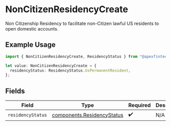 # NonCitizenResidencyCreate

Non Citizenship Residency to facilitate non-Citizen lawful US residents to open domestic accounts.

## Example Usage

```typescript
import { NonCitizenResidencyCreate, ResidencyStatus } from "@apexfintechsolutions/ascend-sdk/models/components";

let value: NonCitizenResidencyCreate = {
  residencyStatus: ResidencyStatus.UsPermanentResident,
};
```

## Fields

| Field                                                                    | Type                                                                     | Required                                                                 | Description                                                              | Example                                                                  |
| ------------------------------------------------------------------------ | ------------------------------------------------------------------------ | ------------------------------------------------------------------------ | ------------------------------------------------------------------------ | ------------------------------------------------------------------------ |
| `residencyStatus`                                                        | [components.ResidencyStatus](../../models/components/residencystatus.md) | :heavy_check_mark:                                                       | N/A                                                                      | US_PERMANENT_RESIDENT                                                    |